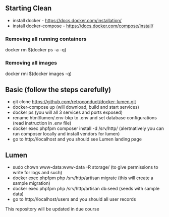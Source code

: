 ## Starting Clean
+ install docker - https://docs.docker.com/installation/
+ install docker-compose - https://docs.docker.com/compose/install/

### Removing all running containers
docker rm $(docker ps -a -q)

### Removing all images
docker rmi $(docker images -q)

## Basic (follow the steps carefully)
+ git clone https://github.com/retroconduct/docker-lumen.git
+ docker-compose up (will download, build and start services)
+ docker ps (you will all 3 services and ports exposed)
+ rename html/lumen/.env-bkp to .env and set database configurations (read instruction in .env file)
+ docker exec phpfpm composer install -d /srv/http/ (alertnatively you can run composer locally and install vendors for lumen)
+ go to http://localhost and you should see Lumen landing page

## Lumen
+ sudo chown www-data:www-data -R storage/ (to give permissions to write for logs and such)
+ docker exec phpfpm php /srv/http/artisan migrate (this will create a sample migration)
+ docker exec phpfpm php /srv/http/artisan db:seed (seeds with sample data)
+ go to http://localhost/users and you should all user records

This repository will be updated in due course